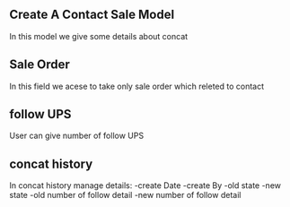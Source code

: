 

Create A Contact Sale Model
----------------------

In this model we give some details about concat

Sale Order 
-------------------------------

In this field we acese to take only sale order which releted to contact


follow UPS
-------------------------------

User can give number of follow UPS

concat history
-------------------------------
In concat history manage details:
-create Date
-create By
-old state
-new state
-old number of follow detail
-new number of follow detail


